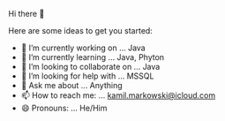  Hi there 👋


Here are some ideas to get you started:

- 🔭 I’m currently working on ... Java
- 🌱 I’m currently learning ... Java, Phyton
- 👯 I’m looking to collaborate on ... Java
- 🤔 I’m looking for help with ... MSSQL
- 💬 Ask me about ... Anything
- 📫 How to reach me: ... kamil.markowski@icloud.com
- 😄 Pronouns: ... He/Him

